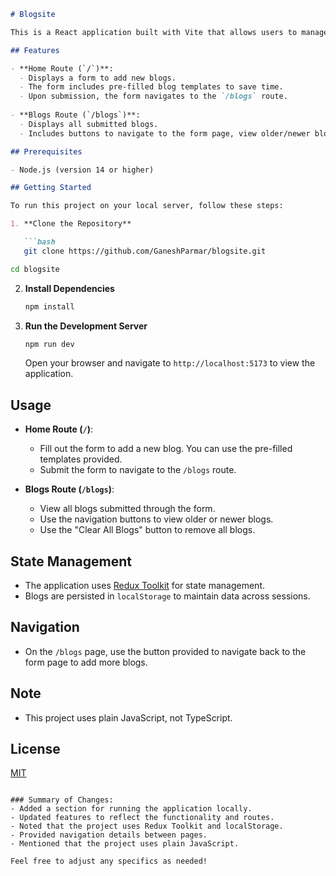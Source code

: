 ```markdown
# Blogsite

This is a React application built with Vite that allows users to manage blogs. It uses Redux Toolkit for state management and localStorage to persist data.

## Features

- **Home Route (`/`)**: 
  - Displays a form to add new blogs.
  - The form includes pre-filled blog templates to save time.
  - Upon submission, the form navigates to the `/blogs` route.
  
- **Blogs Route (`/blogs`)**: 
  - Displays all submitted blogs.
  - Includes buttons to navigate to the form page, view older/newer blogs, and clear all blogs.

## Prerequisites

- Node.js (version 14 or higher)

## Getting Started

To run this project on your local server, follow these steps:

1. **Clone the Repository**

   ```bash
   git clone https://github.com/GaneshParmar/blogsite.git
   ```
   ```bash
   cd blogsite
   ```

2. **Install Dependencies**

   ```bash
   npm install
   ```

3. **Run the Development Server**

   ```bash
   npm run dev
   ```

   Open your browser and navigate to `http://localhost:5173` to view the application.

## Usage

- **Home Route (`/`)**:
  - Fill out the form to add a new blog. You can use the pre-filled templates provided.
  - Submit the form to navigate to the `/blogs` route.

- **Blogs Route (`/blogs`)**:
  - View all blogs submitted through the form.
  - Use the navigation buttons to view older or newer blogs.
  - Use the "Clear All Blogs" button to remove all blogs.

## State Management

- The application uses [Redux Toolkit](https://redux-toolkit.js.org/) for state management.
- Blogs are persisted in `localStorage` to maintain data across sessions.

## Navigation

- On the `/blogs` page, use the button provided to navigate back to the form page to add more blogs.

## Note

- This project uses plain JavaScript, not TypeScript.

## License

[MIT](https://opensource.org/licenses/MIT)
```

### Summary of Changes:
- Added a section for running the application locally.
- Updated features to reflect the functionality and routes.
- Noted that the project uses Redux Toolkit and localStorage.
- Provided navigation details between pages.
- Mentioned that the project uses plain JavaScript.

Feel free to adjust any specifics as needed!

